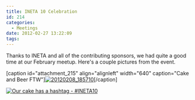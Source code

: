 ```yaml
---
title: INETA 10 Celebration
id: 214
categories:
  - Meetings
date: 2012-02-27 13:22:09
tags:
---
```


Thanks to INETA and all of the contributing sponsors, we had quite a good time at our February meetup. Here's a couple pictures from the event.

[caption id="attachment_215" align="alignleft" width="640" caption="Cake and Beer FTW"][![](http://stccode.net/wp-content/uploads/2012/02/20120208_185710.jpg "20120208_185710")](http://stccode.net/wp-content/uploads/2012/02/20120208_185710.jpg)[/caption]

[![Our cake has a hashtag - #INETA10](http://stccode.net/wp-content/uploads/2012/02/20120208_165945-225x300.jpg "20120208_165945")](http://stccode.net/wp-content/uploads/2012/02/20120208_165945.jpg)